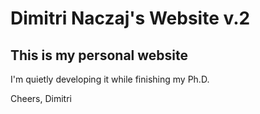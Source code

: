 # Dimitri Naczaj's Website v.2

## This is my personal website
I'm quietly developing it while finishing my Ph.D.

Cheers,
Dimitri
